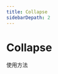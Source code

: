 ```yaml
---
title: Collapse
sidebarDepath: 2
---
```


# Collapse

使用方法

<ClientOnly>
<collapse-demos></collapse-demos>
</ClientOnly>
